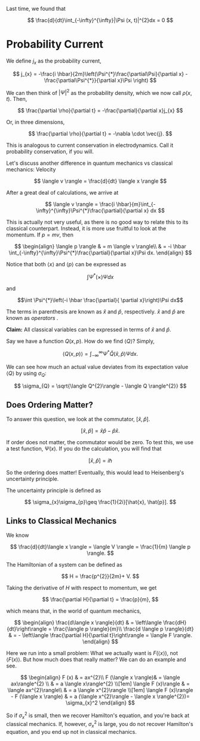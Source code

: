 Last time, we found that

$$
\frac{d}{dt}\int_{-\infty}^{\infty}|\Psi (x, t)|^{2}dx = 0
$$

# Probability Current

We define $j_{x}$ as the probability current,

$$
j_{x} = -\frac{i \hbar}{2m}\left(\Psi^{*}\frac{\partial\Psi}{\partial x} - \frac{\partial\Psi^{*}}{\partial x}\Psi \right)
$$

We can then think of $|\Psi|^2$ as the probability density, which we now call $\rho (x, t)$. Then,

$$
\frac{\partial \rho}{\partial t} = -\frac{\partial}{\partial x}j_{x}
$$

Or, in three dimensions,

$$
\frac{\partial \rho}{\partial t} = -\nabla \cdot \vec{j}.
$$

This is analogous to current conservation in electrodynamics. Call it probability conservation, if you will.

Let's discuss another difference in quantum mechanics vs classical mechanics: Velocity

$$
\langle  v \rangle = \frac{d}{dt} \langle x \rangle
$$

After a great deal of calculations, we arrive at

$$
\langle v \rangle = \frac{i \hbar}{m}\int_{-\infty}^{\infty}\Psi^{*}\frac{\partial}{\partial x} dx
$$

This is actually not very useful, as there is no good way to relate this to its classical counterpart. Instead, it is more use fruitful to look at the momentum. If $p = mv$, then

$$
\begin{align}
\langle p \rangle & = m \langle v \rangle\\
& = -i \hbar \int_{-\infty}^{\infty}\Psi^{*}\frac{\partial}{\partial x}\Psi dx.
\end{align}
$$

Notice that both $\langle x \rangle$  and $\langle p \rangle$ can be expressed as

$$\int \Psi^{*}(\times) \Psi dx$$

and 

$$\int \Psi^{*}\left(-i \hbar \frac{\partial}{ \partial x}\right)\Psi dx$$ 

The terms in parenthesis are known as $\hat{x}$ and $\hat{p}$, respectively. $\hat{x}$ and $\hat{p}$ are known as *operators* .

**Claim:** All classical variables can be expressed in terms of $\hat{x}$ and $\hat{p}$.

Say we have a function $Q (x, p)$. How do we find $\langle Q \rangle$? Simply,

$$
\langle Q (x, p) \rangle = \int_{-\infty}^{\infty} \Psi^{*}\hat{Q}(\hat{x}, \hat{p})\Psi dx.
$$

We can see how much an actual value deviates from its expectation value $\langle Q \rangle$ by using $\sigma_{Q}$:

$$
\sigma_{Q} = \sqrt{\langle Q^{2}\rangle - \langle Q \rangle^{2}}
$$

## Does Ordering Matter?

To answer this question, we look at the commutator, $[\hat{x}, \hat{p}]$.

$$
[\hat{x}, \hat{p}] = \hat{x}\hat{p}-\hat{p}\hat{x}.
$$

If order does not matter, the commutator would be zero. To test this, we use a test function, $\Psi (x)$. If you do the calculation, you will find that

$$
[\hat{x}, \hat{p}] = i \hbar
$$

So the ordering does matter! Eventually, this would lead to Heisenberg's uncertainty principle.

The uncertainty principle is defined as

$$
\sigma_{x}\sigma_{p}\geq \frac{1}{2i}[\hat{x}, \hat{p}].
$$

## Links to Classical Mechanics

We know

$$
\frac{d}{dt}\langle x \rangle = \langle V \rangle = \frac{1}{m} \langle p \rangle.
$$

The Hamiltonian of a system can be defined as

$$
H = \frac{p^{2}}{2m}+ V.
$$

Taking the derivative of $H$ with respect to momentum, we get

$$
\frac{\partial H}{\partial t} = \frac{p}{m},
$$

which means that, in the world of quantum mechanics,

$$
\begin{align}
\frac{d\langle x \rangle}{dt} & =  \left\langle \frac{dH}{dt}\right\rangle = \frac{\langle p \rangle}{m}\\
\frac{d \langle p \rangle}{dt} & = - \left\langle \frac{\partial H}{\partial t}\right\rangle = \langle F \rangle.
\end{align}
$$

Here we run into a small problem: What we actually want is $F (\langle x \rangle)$, not $\langle F (x) \rangle$. But how much does that really matter? We can do an example and see.

$$
\begin{align}
F (x) & = ax^{2}\\
F (\langle x \rangle)& = \langle ax\rangle^{2} \\
& = a \langle x\rangle^{2} \\[1em]
\langle F (x)\rangle & = \langle ax^{2}\rangle\\
& = a \langle x^{2}\rangle \\[1em]
\langle F (x)\rangle - F (\langle x \rangle) & = a (\langle x^{2}\rangle - \langle x \rangle^{2})= \sigma_{x}^2
\end{align}
$$

So if $\sigma_{x}^{2}$ is small, then we recover Hamilton's equation, and you're back at classical mechanics. If, however, $\sigma_{x}^{2}$ is large, you do not recover Hamilton's equation, and you end up not in classical mechanics.
